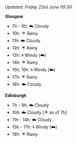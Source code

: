 *Updated: Friday 23rd June 05:30*

**Glasgow**

* 7h - 9h: :cloud: Cloudy
* 10h: :umbrella: Rainy
* 11h: :cloud: Cloudy
* 12h: :umbrella: Rainy
* 13h: :cyclone: Windy (:cloud:)
* 14h: :umbrella: Rainy
* 15h, 16h: :cyclone: Windy (:cloud:)
* 17h: :umbrella: Rainy
* 18h: :cloud: Cloudy

**Edinburgh**

* 7h - 9h: :cloud: Cloudy
* 10h: :cloud: Cloudy [:umbrella: as of 7h]
* 11h - 14h: :cloud: Cloudy
* 15h - 17h: :cyclone: Windy (:cloud:)
* 18h: :umbrella: Rainy
